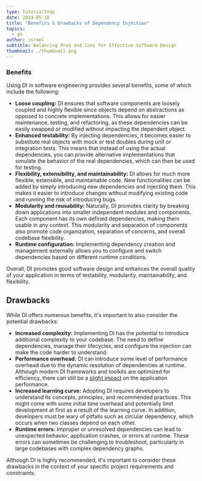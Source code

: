 ```yaml
---
type: TutorialStep
date: 2024-05-16
title: "Benefits & Drawbacks of Dependency Injection"
topics:
  - go
author: israel
subtitle: Balancing Pros and Cons for Effective Software Design
thumbnail: ./thumbnail.png
---
```


### Benefits

Using DI in software engineering provides several benefits, some of which include the following:

- **Loose coupling:** DI ensures that software components are loosely coupled and highly flexible since objects depend on abstractions as opposed to concrete implementations. This allows for easier maintenance, testing, and refactoring, as these dependencies can be easily swapped or modified without impacting the dependent object.
- **Enhanced testability:** By injecting dependencies, it becomes easier to substitute real objects with mock or test doubles during unit or integration tests. This means that instead of using the actual dependencies, you can provide alternative implementations that simulate the behavior of the real dependencies, which can then be used for testing.
- **Flexibility, extensibility, and maintainability:** DI allows for much more flexible, extensible, and maintainable code. New functionalities can be added by simply introducing new dependencies and injecting them. This makes it easier to introduce changes without modifying existing code and running the risk of introducing bugs.
- **Modularity and reusability:** Naturally, DI promotes clarity by breaking down applications into smaller independent modules and components. Each component has its own defined dependencies, making them usable in any context. This modularity and separation of components also promote code organization, separation of concerns, and overall codebase flexibility.
- **Runtime configuration:** Implementing dependency creation and management externally allows you to configure and switch dependencies based on different runtime conditions.

Overall, DI promotes good software design and enhances the overall quality of your application in terms of testability, modularity, maintainability, and flexibility.

## Drawbacks

While DI offers numerous benefits, it's important to also consider the potential drawbacks:

- **Increased complexity:** Implementing DI has the potential to introduce additional complexity to your codebase. The need to define dependencies, manage their lifecycles, and configure the injection can make the code harder to understand.
- **Performance overhead:** DI can introduce some level of performance overhead due to the dynamic resolution of dependencies at runtime. Although modern DI frameworks and toolkits are optimized for efficiency, there can still be a [slight impact](https://github.com/stefanoschrs/go-fx-test#benchmarks) on the application performance.
- **Increased learning curve:** Adopting DI requires developers to understand its concepts, principles, and recommended practices. This might come with some initial time overhead and potentially limit development at first as a result of the learning curve. In addition, developers must be wary of pitfalls such as circular dependency, which occurs when two classes depend on each other.
- **Runtime errors:** Improper or unresolved dependencies can lead to unexpected behavior, application crashes, or errors at runtime. These errors can sometimes be challenging to troubleshoot, particularly in large codebases with complex dependency graphs.

Although DI is highly recommended, it's important to consider these drawbacks in the context of your specific project requirements and constraints.
